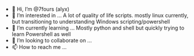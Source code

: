 - 👋 Hi, I’m @7fours (alyx)
- 👀 I’m interested in ... A lot of quality of life scripts. mostly linux currently, but transitioning to understanding Windows scripting/powershell
- 🌱 I’m currently learning ... Mostly python and shell but quickly trying to learn Powershell as well
- 💞️ I’m looking to collaborate on ...
- 📫 How to reach me ...

<!---
7fours/7fours is a ✨ special ✨ repository because its `README.md` (this file) appears on your GitHub profile.
You can click the Preview link to take a look at your changes.
--->
